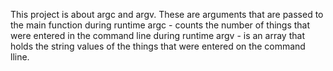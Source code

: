 This project is about argc and argv. These are arguments 
that are passed to the main function during runtime
argc - counts the number of things that were entered in the command line during runtime
argv - is an array that holds the string values of the things that were entered on the command lline.
